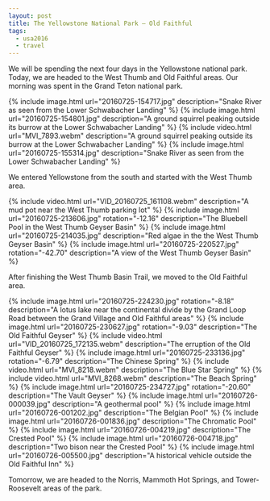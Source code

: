 ```yaml
---
layout: post
title: The Yellowstone National Park – Old Faithful
tags:
  - usa2016
  - travel
---
```


We will be spending the next four days in the Yellowstone national park. Today, we are headed to the West Thumb and Old Faithful areas. Our morning was spent in the Grand Teton national park.

  {% include image.html url="20160725-154717.jpg"
     description="Snake River as seen from the Lower Schwabacher Landing" %}
  {% include image.html url="20160725-154801.jpg"
     description="A ground squirrel peaking outside its burrow at the Lower Schwabacher Landing" %}
  {% include video.html url="MVI_7893.webm"
     description="A ground squirrel peaking outside its burrow at the Lower Schwabacher Landing" %}
  {% include image.html url="20160725-155314.jpg"
     description="Snake River as seen from the Lower Schwabacher Landing" %}

We entered Yellowstone from the south and started with the West Thumb area.

  {% include video.html url="VID_20160725_161108.webm"
     description="A mud pot near the West Thumb parking lot" %}
  {% include image.html url="20160725-213606.jpg" rotation="-12.16"
     description="The Bluebell Pool in the West Thumb Geyser Basin" %}
  {% include image.html url="20160725-214035.jpg"
     description="Red algae in the the West Thumb Geyser Basin" %}
  {% include image.html url="20160725-220527.jpg" rotation="-42.70"
     description="A view of the West Thumb Geyser Basin" %}

After finishing the West Thumb Basin Trail, we moved to the Old Faithful area.

  {% include image.html url="20160725-224230.jpg" rotation="-8.18"
     description="A lotus lake near the continental divide by the Grand Loop Road between the Grand Village and Old Faithful areas" %}
  {% include image.html url="20160725-230627.jpg" rotation="-9.03"
     description="The Old Faithful Geyser" %}
  {% include video.html url="VID_20160725_172135.webm"
     description="The erruption of the Old Faithful Geyser" %}
  {% include image.html url="20160725-233136.jpg" rotation="-6.79"
     description="The Chinese Spring" %}
  {% include video.html url="MVI_8218.webm"
     description="The Blue Star Spring" %}
  {% include video.html url="MVI_8268.webm"
     description="The Beach Spring" %}
  {% include image.html url="20160725-234727.jpg" rotation="-20.60"
     description="The Vault Geyser" %}
  {% include image.html url="20160726-000039.jpg"
     description="A geothermal pool" %}
  {% include image.html url="20160726-001202.jpg"
     description="The Belgian Pool" %}
  {% include image.html url="20160726-001836.jpg"
     description="The Chromatic Pool" %}
  {% include image.html url="20160726-004219.jpg"
     description="The Crested Pool" %}
  {% include image.html url="20160726-004718.jpg"
     description="Two bison near the Crested Pool" %}
  {% include image.html url="20160726-005500.jpg"
     description="A historical vehicle outside the Old Faithful Inn" %}

Tomorrow, we are headed to the Norris, Mammoth Hot Springs, and Tower-Roosevelt areas of the park.
